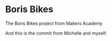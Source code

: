 Boris Bikes
===========

The Boris Bikes project from Makers Academy

And this is the commit from Michelle and myself.

